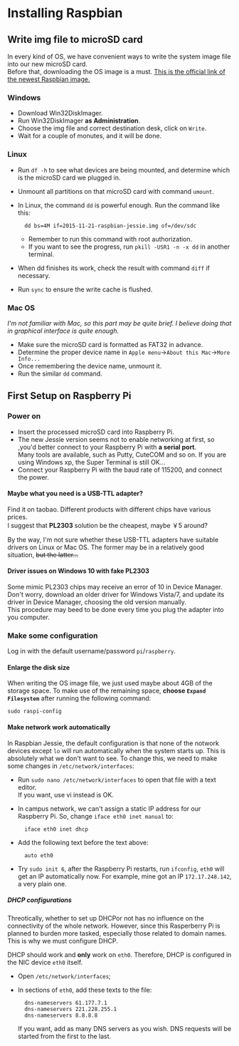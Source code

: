 # Installing Raspbian
## Write img file to microSD card
In every kind of OS, we have convenient ways to write the system image file into our new microSD card.  
Before that, downloading the OS image is a must. [This is the official link of the newest Raspbian image.](https://downloads.raspberrypi.org/raspbian_latest)

### Windows
* Download Win32DiskImager.
* Run Win32DiskImager **as Administration**.
* Choose the img file and correct destination desk, click on `Write`.
* Wait for a couple of monutes, and it will be done.

### Linux
* Run `df -h` to see what devices are being mounted, and determine which is the microSD card we plugged in.
* Unmount all partitions on that microSD card with command `umount`.
* In Linux, the command `dd` is powerful enough. Run the command like this:  

		dd bs=4M if=2015-11-21-raspbian-jessie.img of=/dev/sdc
	* Remember to run this command with root authorization.
	* If you want to see the progress, run `pkill -USR1 -n -x dd` in another terminal.
* When dd finishes its work, check the result with command `diff` if necessary.
* Run `sync` to ensure the write cache is flushed.

### Mac OS
*I'm not familiar with Mac, so this part may be quite brief. I believe doing that in graphical interface is quite enough.*

* Make sure the microSD card is formatted as FAT32 in advance.
* Determine the proper device name in `Apple menu`->`About this Mac`->`More Info...`
* Once remembering the device name, unmount it.
* Run the similar `dd` command.

## First Setup on Raspberry Pi
### Power on
* Insert the processed microSD card into Raspberry Pi.
* The new Jessie version seems not to enable networking at first, so ,you'd better connect to your Raspberry Pi with **a serial port**.  
Many tools are available, such as Putty, CuteCOM and so on. If you are using Windows xp, the Super Terminal is still OK...
* Connect your Raspberry Pi with the baud rate of 115200, and connect the power.

#### Maybe what you need is a USB-TTL adapter?
Find it on taobao. Different products with different chips have various prices.  
I suggest that **PL2303** solution be the cheapest, maybe ￥5 around?

By the way, I'm not sure whether these USB-TTL adapters have suitable drivers on Linux or Mac OS. The former may be in a relatively good situation, ~~but the latter...~~

#### Driver issues on Windows 10 with fake PL2303
Some mimic PL2303 chips may receive an error of 10 in Device Manager. Don't worry, download an older driver for Windows Vista/7, and update its driver in Device Manager, choosing the old version manually.  
This procedure may beed to be done every time you plug the adapter into you computer.

### Make some configuration
Log in with the default username/password `pi`/`raspberry`.
#### Enlarge the disk size
When writing the OS image file, we just used maybe about 4GB of the storage space. To make use of the remaining space, **choose `Expand Filesystem`** after running the following command:

	sudo raspi-config

#### Make network work automatically
In Raspbian Jessie, the default configuration is that none of the notwork devices except `lo` will run automatically when the system starts up. This is absolutely what we don't want to see. To change this, we need to make some changes in `/etc/network/interfaces`:

* Run `sudo nano /etc/network/interfaces` to open that file with a text editor.  
If you want, use vi instead is OK.
* In campus network, we can't assign a static IP address for our Raspberry Pi. So, change `iface eth0 inet manual` to:

		iface eth0 inet dhcp
* Add the following text before the text above:

		auto eth0
* Try `sudo init 6`, after the Raspberry Pi restarts, run `ifconfig`, `eth0` will get an IP automatically now. For example, mine got an IP `172.17.248.142`, a very plain one.

##### DHCP configurations
Threotically, whether to set up DHCPor not has no influence on the connectivity of the whole network. However, since this Rasperberry Pi is planned to burden more tasked, especially those related to domain names. This is why we must configure DHCP.

DHCP should work and **only** work on `eth0`. Therefore, DHCP is configured in the NIC device `eth0` itself.

* Open `/etc/network/interfaces`;
* In sections of `eth0`, add these texts to the file:

		dns-nameservers 61.177.7.1
		dns-nameservers 221.228.255.1
		dns-nameservers 8.8.8.8
	If you want, add as many DNS servers as you wish. DNS requests will be started from the first to the last.
